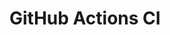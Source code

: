# GitHub Actions CI

















































































































































